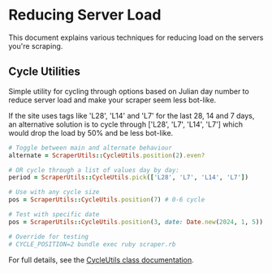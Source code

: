 # Reducing Server Load

This document explains various techniques for reducing load on the servers you're scraping.


## Cycle Utilities

Simple utility for cycling through options based on Julian day number to reduce server load and make your scraper seem less bot-like.

If the site uses tags like 'L28', 'L14' and 'L7' for the last 28, 14 and 7 days, an alternative solution
is to cycle through ['L28', 'L7', 'L14', 'L7'] which would drop the load by 50% and be less bot-like.

```ruby
# Toggle between main and alternate behaviour
alternate = ScraperUtils::CycleUtils.position(2).even?

# OR cycle through a list of values day by day:
period = ScraperUtils::CycleUtils.pick(['L28', 'L7', 'L14', 'L7'])

# Use with any cycle size
pos = ScraperUtils::CycleUtils.position(7) # 0-6 cycle

# Test with specific date
pos = ScraperUtils::CycleUtils.position(3, date: Date.new(2024, 1, 5))

# Override for testing
# CYCLE_POSITION=2 bundle exec ruby scraper.rb
```

For full details, see the [CycleUtils class documentation](https://rubydoc.info/gems/scraper_utils/ScraperUtils/CycleUtils).
